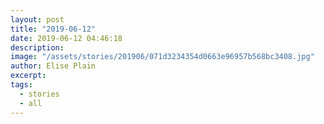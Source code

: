 ```yaml
---
layout: post
title: "2019-06-12"
date: 2019-06-12 04:46:18
description: 
image: "/assets/stories/201906/071d3234354d0663e96957b568bc3408.jpg"
author: Elise Plain
excerpt: 
tags: 
  - stories
  - all
---
```



<p></p>
